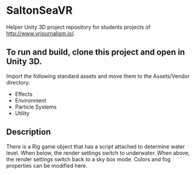 # SaltonSeaVR
Helper Unity 3D project repository for students projects of http://www.vrjournalism.io/.

## To run and build, clone this project and open in Unity 3D.

Import the following standard assets and move them to the Assets/Vendor directory:
* Effects
* Environment
* Particle Systems
* Utility

## Description

There is a Rig game object that has a script attached to determine water level. When below, the render settings switch to underwater. When above, the render settings switch back to a sky box mode. Colors and fog properties can be modified here.

